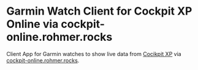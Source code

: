 # Garmin Watch Client for Cockpit XP Online via cockpit-online.rohmer.rocks

Client App for Garmin watches to show live data from [Cocikpit XP](https://www.cockpit-xp.de/) via [cockpit-online.rohmer.rocks](https://cockpit-online.rohmer.rocks).
